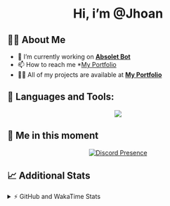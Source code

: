 <h1 align="center">Hi, i’m @Jhoan</h1>

## 🙋‍♂️ About Me

- 🔭 I’m currently working on **[Absolet Bot](https://strider.cloud)**
- 📫 How to reach me *[My Portfolio](https://jhoan.me/contact)
- 👨‍💻 All of my projects are available at **[My Portfolio](https://jhoan.me)**

## 🚀 Languages and Tools:
<p align="center">
  <a href="https://skillicons.dev">
    <img src="https://skillicons.dev/icons?i=js,ts,html,css,bootstrap,nodejs,express,vscode,neovim,vim,atom,cloudflare,git,github,discord,bots,linux,mongodb,nginx,redis,wordpress,heroku&perline=11" />
  </a>
</p>
  
## 👤 Me in this moment
<p align="center">
    <a href="https://discord.com/users/612460795124776960" target="_blank" rel="nofollow">
        <img src="https://lanyard-profile-readme.vercel.app/api/612460795124776960?idleMessage=Probably%20coding%20Absolet..." alt="Discord Presence" align="center">
    </a>
</p>

## 📈 Additional Stats
<details>
    <summary>⚡ GitHub and WakaTime Stats</summary>
    <br/>

<!--START_SECTION:waka-->
![Code Time](http://img.shields.io/badge/Code%20Time-637%20hrs%205%20mins-blue)

**🐱 My GitHub Data** 

> 📦 180.5 kB Used in GitHub's Storage 
 > 
> 🏆 369 Contributions in the Year 2023
 > 
> 💼 Opted to Hire
 > 
> 📜 5 Public Repositories 
 > 
> 🔑 44 Private Repositories 
 > 
**I'm an Early 🐤** 

```text
🌞 Morning                220 commits         ██░░░░░░░░░░░░░░░░░░░░░░░   07.69 % 
🌆 Daytime                1357 commits        ████████████░░░░░░░░░░░░░   47.46 % 
🌃 Evening                1132 commits        ██████████░░░░░░░░░░░░░░░   39.59 % 
🌙 Night                  150 commits         █░░░░░░░░░░░░░░░░░░░░░░░░   05.25 % 
```
📅 **I'm Most Productive on Saturday** 

```text
Monday                   391 commits         ███░░░░░░░░░░░░░░░░░░░░░░   13.68 % 
Tuesday                  471 commits         ████░░░░░░░░░░░░░░░░░░░░░   16.47 % 
Wednesday                408 commits         ████░░░░░░░░░░░░░░░░░░░░░   14.27 % 
Thursday                 293 commits         ███░░░░░░░░░░░░░░░░░░░░░░   10.25 % 
Friday                   388 commits         ███░░░░░░░░░░░░░░░░░░░░░░   13.57 % 
Saturday                 548 commits         █████░░░░░░░░░░░░░░░░░░░░   19.17 % 
Sunday                   360 commits         ███░░░░░░░░░░░░░░░░░░░░░░   12.59 % 
```


📊 **This Week I Spent My Time On** 

```text
🕑︎ Time Zone: America/Bogota

💬 Programming Languages: 
No Activity Tracked This Week

🔥 Editors: 
No Activity Tracked This Week

🐱‍💻 Projects: 
No Activity Tracked This Week

💻 Operating System: 
No Activity Tracked This Week
```

**I Mostly Code in JavaScript** 

```text
JavaScript               17 repos            ████████████░░░░░░░░░░░░░   50.00 % 
TypeScript               11 repos            ████████░░░░░░░░░░░░░░░░░   32.35 % 
EJS                      1 repo              █░░░░░░░░░░░░░░░░░░░░░░░░   02.94 % 
SCSS                     1 repo              █░░░░░░░░░░░░░░░░░░░░░░░░   02.94 % 
CSS                      1 repo              █░░░░░░░░░░░░░░░░░░░░░░░░   02.94 % 
```




 Last Updated on 30/08/2023 05:35:00 UTC
<!--END_SECTION:waka-->
</details>
